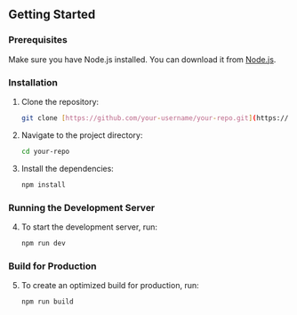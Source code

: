 ## Getting Started

### Prerequisites

Make sure you have Node.js installed. You can download it from [Node.js](https://nodejs.org/).

### Installation

1. Clone the repository:

   ```bash
   git clone [https://github.com/your-username/your-repo.git](https://github.com/shh26/PT-DP-FE.git)

2. Navigate to the project directory:

   ```bash
   cd your-repo


3. Install the dependencies:

   ```bash
   npm install

### Running the Development Server
4. To start the development server, run:

   ```bash
   npm run dev
   
### Build for Production

5. To create an optimized build for production, run:

   ```bash
   npm run build


